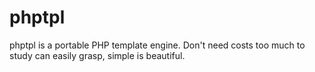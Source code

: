 phptpl
======

phptpl is a portable PHP template engine. Don't need costs too much to study can easily grasp, simple is beautiful. 
